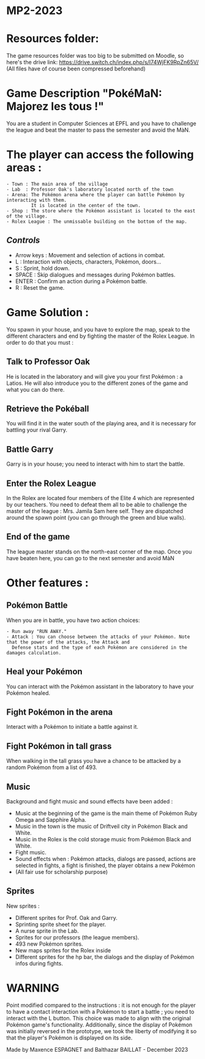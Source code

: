 MP2-2023
========
# Resources folder:
The game resources folder was too big to be submitted on Moodle, so here's the drive link:
https://drive.switch.ch/index.php/s/I74WjFK9RpZn65V/ (All files have of course been compressed beforehand)

# Game Description "PokéMaN: Majorez les tous !"
You are a student in Computer Sciences at EPFL and you have to challenge the league and beat the master to pass the semester and avoid the MàN.

# The player can access the following areas :

    - Town : The main area of the village
    - Lab  : Professor Oak's laboratory located north of the town
    - Arena: The Pokémon arena where the player can battle Pokémon by interacting with them. 
             It is located in the center of the town.
    - Shop : The store where the Pokémon assistant is located to the east of the village.
    - Rolex League : The unmissable building on the bottom of the map. 

## *Controls*
- Arrow keys : Movement and selection of actions in combat.
- L : Interaction with objects, characters, Pokémon, doors...
- S : Sprint, hold down.
- SPACE : Skip dialogues and messages during Pokémon battles.
- ENTER : Confirm an action during a Pokémon battle.
- R : Reset the game.
# Game Solution :
You spawn in your house, and you have to explore the map, speak to the different characters 
and end by fighting the master of the Rolex League. In order to do that you must :

## Talk to Professor Oak
He is located in the laboratory and will give you your first Pokémon : a Latios. He will also introduce you 
to the different zones of the game and what you can do there.

## Retrieve the Pokéball
You will find it in the water south of the playing area, and it is necessary for battling your rival Garry.

## Battle Garry
Garry is in your house; you need to interact with him to start the battle.

## Enter the Rolex League
In the Rolex are located four members of the Elite 4 which are represented by our teachers.
You need to defeat them all to be able to challenge the master of the league : Mrs. Jamila Sam here self.
They are dispatched around the spawn point (you can go through the green and blue walls).

## End of the game
The league master stands on the north-east corner of the map.
Once you have beaten here, you can go to the next semester and avoid MàN

# Other features :

## Pokémon Battle
When you are in battle, you have two action choices:

    - Run away "RUN AWAY."
    - Attack : You can choose between the attacks of your Pokémon. Note that the power of the attacks, the Attack and
      Defense stats and the type of each Pokémon are considered in the damages calculation.

## Heal your Pokémon
You can interact with the Pokémon assistant in the laboratory to have your Pokémon healed.

## Fight Pokémon in the arena
Interact with a Pokémon to initiate a battle against it.

## Fight Pokémon in tall grass
When walking in the tall grass you have a chance to be attacked by a random Pokémon from a list of 493.

## Music 
Background and fight music and sound effects have been added :
- Music at the beginning of the game is the main theme of Pokémon Ruby Omega and Sapphire Alpha.
- Music in the town is the music of Driftveil city in Pokémon Black and White.
- Music in the Rolex is the cold storage music from Pokémon Black and White.
- Fight music.
- Sound effects when : Pokémon attacks, dialogs are passed, actions are selected in fights, a fight is finished, 
the player obtains a new Pokémon 
- (All fair use for scholarship purpose)

## Sprites
New sprites :
- Different sprites for Prof. Oak and Garry.
- Sprinting sprite sheet for the player.
- A nurse sprite in the Lab.
- Sprites for our professors (the league members).
- 493 new Pokémon sprites.
- New maps sprites for the Rolex inside
- Different sprites for the hp bar, the dialogs and the display of Pokémon infos during fights.

# WARNING #
Point modified compared to the instructions : it is not enough for the player to have a contact interaction with a Pokémon
to start a battle ; you need to interact with the L button. This choice was made to align with the original Pokémon 
game's functionality. 
Additionally, since the display of Pokémon was initially reversed in the prototype, we took the liberty of modifying
it so that the player's Pokémon is displayed on its side.

Made by Maxence ESPAGNET and Balthazar BAILLAT - December 2023 